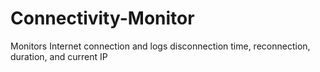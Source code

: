 # Connectivity-Monitor
Monitors Internet connection and logs disconnection time, reconnection, duration, and current IP
